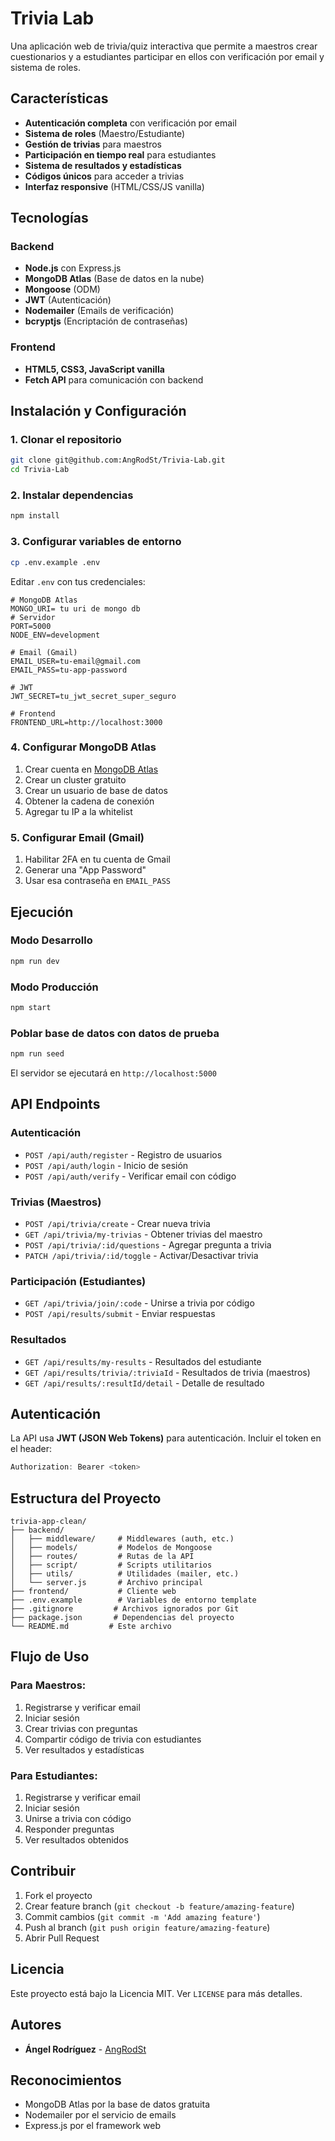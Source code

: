 # Trivia Lab

Una aplicación web de trivia/quiz interactiva que permite a maestros crear cuestionarios y a estudiantes participar en ellos con verificación por email y sistema de roles.

## Características

- **Autenticación completa** con verificación por email
- **Sistema de roles** (Maestro/Estudiante)
- **Gestión de trivias** para maestros
- **Participación en tiempo real** para estudiantes
- **Sistema de resultados y estadísticas**
- **Códigos únicos** para acceder a trivias
- **Interfaz responsive** (HTML/CSS/JS vanilla)

## Tecnologías

### Backend

- **Node.js** con Express.js
- **MongoDB Atlas** (Base de datos en la nube)
- **Mongoose** (ODM)
- **JWT** (Autenticación)
- **Nodemailer** (Emails de verificación)
- **bcryptjs** (Encriptación de contraseñas)

### Frontend

- **HTML5, CSS3, JavaScript vanilla**
- **Fetch API** para comunicación con backend

## Instalación y Configuración

### 1. Clonar el repositorio

```bash
git clone git@github.com:AngRodSt/Trivia-Lab.git
cd Trivia-Lab
```

### 2. Instalar dependencias

```bash
npm install
```

### 3. Configurar variables de entorno

```bash
cp .env.example .env
```

Editar `.env` con tus credenciales:

```env
# MongoDB Atlas
MONGO_URI= tu uri de mongo db
# Servidor
PORT=5000
NODE_ENV=development

# Email (Gmail)
EMAIL_USER=tu-email@gmail.com
EMAIL_PASS=tu-app-password

# JWT
JWT_SECRET=tu_jwt_secret_super_seguro

# Frontend
FRONTEND_URL=http://localhost:3000
```

### 4. Configurar MongoDB Atlas

1. Crear cuenta en [MongoDB Atlas](https://www.mongodb.com/cloud/atlas)
2. Crear un cluster gratuito
3. Crear un usuario de base de datos
4. Obtener la cadena de conexión
5. Agregar tu IP a la whitelist

### 5. Configurar Email (Gmail)

1. Habilitar 2FA en tu cuenta de Gmail
2. Generar una "App Password"
3. Usar esa contraseña en `EMAIL_PASS`

## Ejecución

### Modo Desarrollo

```bash
npm run dev
```

### Modo Producción

```bash
npm start
```

### Poblar base de datos con datos de prueba

```bash
npm run seed
```

El servidor se ejecutará en `http://localhost:5000`

## API Endpoints

### Autenticación

- `POST /api/auth/register` - Registro de usuarios
- `POST /api/auth/login` - Inicio de sesión
- `POST /api/auth/verify` - Verificar email con código

### Trivias (Maestros)

- `POST /api/trivia/create` - Crear nueva trivia
- `GET /api/trivia/my-trivias` - Obtener trivias del maestro
- `POST /api/trivia/:id/questions` - Agregar pregunta a trivia
- `PATCH /api/trivia/:id/toggle` - Activar/Desactivar trivia

### Participación (Estudiantes)

- `GET /api/trivia/join/:code` - Unirse a trivia por código
- `POST /api/results/submit` - Enviar respuestas

### Resultados

- `GET /api/results/my-results` - Resultados del estudiante
- `GET /api/results/trivia/:triviaId` - Resultados de trivia (maestros)
- `GET /api/results/:resultId/detail` - Detalle de resultado

## Autenticación

La API usa **JWT (JSON Web Tokens)** para autenticación. Incluir el token en el header:

```javascript
Authorization: Bearer <token>
```

## Estructura del Proyecto

```
trivia-app-clean/
├── backend/
│   ├── middleware/     # Middlewares (auth, etc.)
│   ├── models/         # Modelos de Mongoose
│   ├── routes/         # Rutas de la API
│   ├── script/         # Scripts utilitarios
│   ├── utils/          # Utilidades (mailer, etc.)
│   └── server.js       # Archivo principal
├── frontend/           # Cliente web
├── .env.example        # Variables de entorno template
├── .gitignore         # Archivos ignorados por Git
├── package.json       # Dependencias del proyecto
└── README.md         # Este archivo
```

## Flujo de Uso

### Para Maestros:

1. Registrarse y verificar email
2. Iniciar sesión
3. Crear trivias con preguntas
4. Compartir código de trivia con estudiantes
5. Ver resultados y estadísticas

### Para Estudiantes:

1. Registrarse y verificar email
2. Iniciar sesión
3. Unirse a trivia con código
4. Responder preguntas
5. Ver resultados obtenidos

## Contribuir

1. Fork el proyecto
2. Crear feature branch (`git checkout -b feature/amazing-feature`)
3. Commit cambios (`git commit -m 'Add amazing feature'`)
4. Push al branch (`git push origin feature/amazing-feature`)
5. Abrir Pull Request

## Licencia

Este proyecto está bajo la Licencia MIT. Ver `LICENSE` para más detalles.

## Autores

- **Ángel Rodríguez** - [AngRodSt](https://github.com/AngRodSt)

## Reconocimientos

- MongoDB Atlas por la base de datos gratuita
- Nodemailer por el servicio de emails
- Express.js por el framework web
